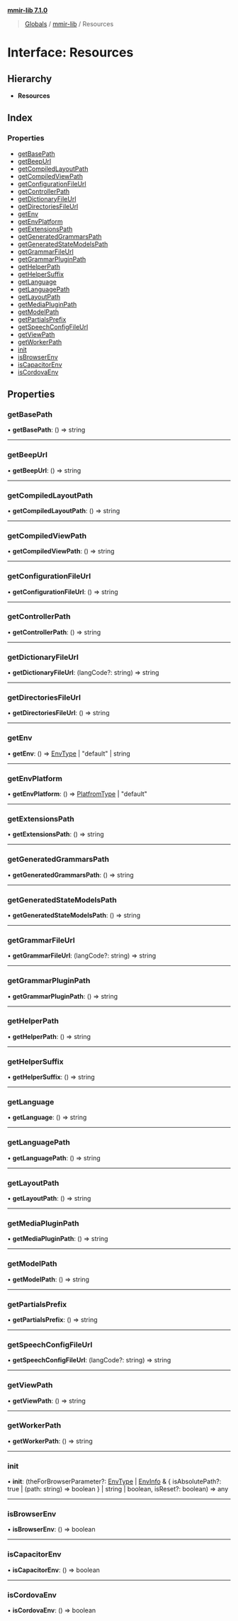 **[mmir-lib 7.1.0](../README.md)**

> [Globals](../README.md) / [mmir-lib](../modules/mmir_lib.md) / Resources

# Interface: Resources

## Hierarchy

* **Resources**

## Index

### Properties

* [getBasePath](mmir_lib.resources.md#getbasepath)
* [getBeepUrl](mmir_lib.resources.md#getbeepurl)
* [getCompiledLayoutPath](mmir_lib.resources.md#getcompiledlayoutpath)
* [getCompiledViewPath](mmir_lib.resources.md#getcompiledviewpath)
* [getConfigurationFileUrl](mmir_lib.resources.md#getconfigurationfileurl)
* [getControllerPath](mmir_lib.resources.md#getcontrollerpath)
* [getDictionaryFileUrl](mmir_lib.resources.md#getdictionaryfileurl)
* [getDirectoriesFileUrl](mmir_lib.resources.md#getdirectoriesfileurl)
* [getEnv](mmir_lib.resources.md#getenv)
* [getEnvPlatform](mmir_lib.resources.md#getenvplatform)
* [getExtensionsPath](mmir_lib.resources.md#getextensionspath)
* [getGeneratedGrammarsPath](mmir_lib.resources.md#getgeneratedgrammarspath)
* [getGeneratedStateModelsPath](mmir_lib.resources.md#getgeneratedstatemodelspath)
* [getGrammarFileUrl](mmir_lib.resources.md#getgrammarfileurl)
* [getGrammarPluginPath](mmir_lib.resources.md#getgrammarpluginpath)
* [getHelperPath](mmir_lib.resources.md#gethelperpath)
* [getHelperSuffix](mmir_lib.resources.md#gethelpersuffix)
* [getLanguage](mmir_lib.resources.md#getlanguage)
* [getLanguagePath](mmir_lib.resources.md#getlanguagepath)
* [getLayoutPath](mmir_lib.resources.md#getlayoutpath)
* [getMediaPluginPath](mmir_lib.resources.md#getmediapluginpath)
* [getModelPath](mmir_lib.resources.md#getmodelpath)
* [getPartialsPrefix](mmir_lib.resources.md#getpartialsprefix)
* [getSpeechConfigFileUrl](mmir_lib.resources.md#getspeechconfigfileurl)
* [getViewPath](mmir_lib.resources.md#getviewpath)
* [getWorkerPath](mmir_lib.resources.md#getworkerpath)
* [init](mmir_lib.resources.md#init)
* [isBrowserEnv](mmir_lib.resources.md#isbrowserenv)
* [isCapacitorEnv](mmir_lib.resources.md#iscapacitorenv)
* [isCordovaEnv](mmir_lib.resources.md#iscordovaenv)

## Properties

### getBasePath

•  **getBasePath**: () => string

___

### getBeepUrl

•  **getBeepUrl**: () => string

___

### getCompiledLayoutPath

•  **getCompiledLayoutPath**: () => string

___

### getCompiledViewPath

•  **getCompiledViewPath**: () => string

___

### getConfigurationFileUrl

•  **getConfigurationFileUrl**: () => string

___

### getControllerPath

•  **getControllerPath**: () => string

___

### getDictionaryFileUrl

•  **getDictionaryFileUrl**: (langCode?: string) => string

___

### getDirectoriesFileUrl

•  **getDirectoriesFileUrl**: () => string

___

### getEnv

•  **getEnv**: () => [EnvType](../modules/mmir_lib.md#envtype) \| \"default\" \| string

___

### getEnvPlatform

•  **getEnvPlatform**: () => [PlatfromType](../modules/mmir_lib.md#platfromtype) \| \"default\"

___

### getExtensionsPath

•  **getExtensionsPath**: () => string

___

### getGeneratedGrammarsPath

•  **getGeneratedGrammarsPath**: () => string

___

### getGeneratedStateModelsPath

•  **getGeneratedStateModelsPath**: () => string

___

### getGrammarFileUrl

•  **getGrammarFileUrl**: (langCode?: string) => string

___

### getGrammarPluginPath

•  **getGrammarPluginPath**: () => string

___

### getHelperPath

•  **getHelperPath**: () => string

___

### getHelperSuffix

•  **getHelperSuffix**: () => string

___

### getLanguage

•  **getLanguage**: () => string

___

### getLanguagePath

•  **getLanguagePath**: () => string

___

### getLayoutPath

•  **getLayoutPath**: () => string

___

### getMediaPluginPath

•  **getMediaPluginPath**: () => string

___

### getModelPath

•  **getModelPath**: () => string

___

### getPartialsPrefix

•  **getPartialsPrefix**: () => string

___

### getSpeechConfigFileUrl

•  **getSpeechConfigFileUrl**: (langCode?: string) => string

___

### getViewPath

•  **getViewPath**: () => string

___

### getWorkerPath

•  **getWorkerPath**: () => string

___

### init

•  **init**: (theForBrowserParameter?: [EnvType](../modules/mmir_lib.md#envtype) \| [EnvInfo](mmir_lib.envinfo.md) & { isAbsolutePath?: true \| (path: string) => boolean  } \| string \| boolean, isReset?: boolean) => any

___

### isBrowserEnv

•  **isBrowserEnv**: () => boolean

___

### isCapacitorEnv

•  **isCapacitorEnv**: () => boolean

___

### isCordovaEnv

•  **isCordovaEnv**: () => boolean
